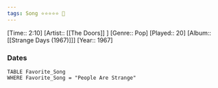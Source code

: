 ```yaml
---
tags: Song ⭐⭐⭐⭐⭐ 💛
---
```

[Time:: 2:10]
[Artist:: [[The Doors]] ]
[Genre:: Pop]
[Played:: 20]
[Album:: [[Strange Days (1967)]]]
[Year:: 1967]
### Dates
````dataview
TABLE Favorite_Song
WHERE Favorite_Song = "People Are Strange"
````